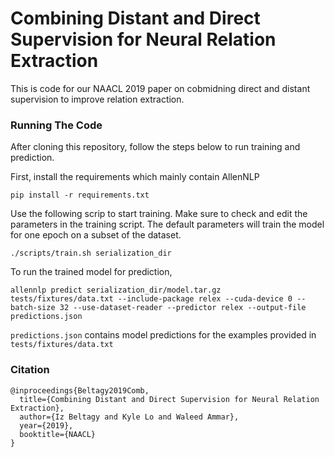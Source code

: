 # Combining Distant and Direct Supervision for Neural Relation Extraction
This is code for our NAACL 2019 paper on cobmidning direct and distant supervision to improve relation extraction. 

### Running The Code
After cloning this repository, follow the steps below to run training and prediction.

First, install the requirements which mainly contain AllenNLP
```
pip install -r requirements.txt
```

Use the following scrip to start training. Make sure to check and edit the parameters in the training script. The default parameters will train the model for one epoch on a subset of the dataset. 
```
./scripts/train.sh serialization_dir
```

To run the trained model for prediction, 
```
allennlp predict serialization_dir/model.tar.gz tests/fixtures/data.txt --include-package relex --cuda-device 0 --batch-size 32 --use-dataset-reader --predictor relex --output-file predictions.json
```
`predictions.json` contains model predictions for the examples provided in `tests/fixtures/data.txt`


### Citation
```
@inproceedings{Beltagy2019Comb,
  title={Combining Distant and Direct Supervision for Neural Relation Extraction},
  author={Iz Beltagy and Kyle Lo and Waleed Ammar},
  year={2019},
  booktitle={NAACL}
}
```
